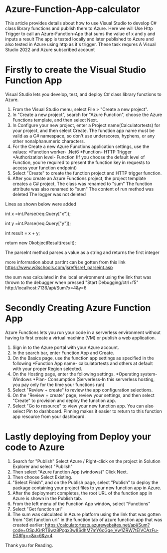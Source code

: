# Azure-Function-App-calculator

This article provides details about how to use Visual Studio to develop C# class library functions and publish them to Azure.
Here we will Use Http Trigger to call an Azure-Function-App that sums the value of x and y and inputs a result The app is tested locally and later published to Azure and also tested in Azure using http as it's trigger.
These task requres A Visual Studio 2022 and Azure subscribed account 

# Firstly to create the Visual Studio Function App

Visual Studio lets you develop, test, and deploy C# class library functions to Azure.
1. From the Visual Studio menu, select File > "Create a new project".
2. In "Create a new project", search for "Azure Function", choose the Azure Functions template, and then select Next.
3. In Configure your new project, enter a Project name(Calculatortests) for your project, and then select Create. The function app name must be valid as a C# namespace, so don't use underscores, hyphens, or any other nonalphanumeric characters.
4. For the Create a new Azure Functions application settings, use the values: 
    *Function worker- .Net6
    *Function- HTTP Trigger
   *Authorization level- Function (If you choose the default level of Function, you're required to present the function key in requests to access your function endpoint)
 5. Select "Create" to create the function project and HTTP trigger function.
 6. After you create an Azure Functions project, the project template creates a C# project, The class was renamed to "sum" The function attribute was also renamed to "sum" The content of run method was deleted The logger was not deleted 
  
  Lines as shown below were added 
 > 
  int x =int.Parse(req.Query["x"]); 
  
  int y =int.Parse(req.Query["y"]);

int result = x + y;

return new OkobjectResult(result);

The parseInt method parses a value as a string and returns the first integer

more information about partInt can be gotten from this link https://www.w3schools.com/jsref/jsref_parseint.asp

the sum was calculated in the local environment using the link that was thrown to the debugger when pressed "Start Debugging/ctrl+f5"  http://localhost:7136/api/Sum?x=4&y=6
 
 # Secondly Creating Azure Function App
 Azure Functions lets you run your code in a serverless environment without having to first create a virtual machine (VM) or publish a web application.
 1. Sign in to the Azure portal with your Azure account.
 2. In the search bar, enter Function App and Create.
 3. On the Basics page, use the function app settings as specified in the following 
 *Function App name- calculatortests and others at default with your proper Region selected.
 4. On the Hosting page, enter the following settings. *Operating system- Windows *Plan- Consumption (Serverless-In this serverless hosting, you pay only for the time your functions run)
 5. Select "Review + create" to review the app configuration selections.  
 6. On the "Review + create" page, review your settings, and then select "Create" to provision and deploy the function app.
 7. Select "Go to resource" to view your new function app. You can also select Pin to dashboard. Pinning makes it easier to return to this function app resource from your dashboard.
 
 # Lastly deploying from Deploy your code to Azure
 1. Search for "Publish" Select Azure / Right-click on the project in Solution Explorer and select "Publish"
 2. Then select "Azure function App (windows)" Click Next.
 3. Then choose Select Existing. 
 4. "Select Finish", and on the Publish page, select "Publish" to deploy the package containing your project files to your new function app in Azure.
 5. After the deployment completes, the root URL of the function app in Azure is shown in the Publish tab.
 6. From the left menu of the Function App window, select "Functions" 
 7. Select "Get function url" 
 8. The sum was calculated in Azure platform using the link that was gotten from "Get function url" in the function tab of azure function app that was created earlier: https://calculatortests.azurewebsites.net/api/Sum?code=OSpJGrRT9wz8Pcgx3w8SdhM7mY6cGge_Vw1ZRW7tEIVCAzFu-EG8fg==&x=6&y=4

Thank you for Reading.
